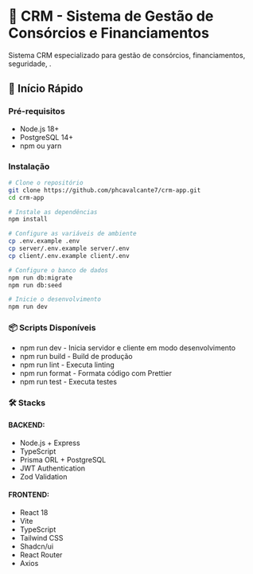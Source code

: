 # 🏦 CRM  - Sistema de Gestão de Consórcios e Financiamentos

Sistema CRM especializado para gestão de consórcios, financiamentos, seguridade, .

## 🚀 Início Rápido

### Pré-requisitos
- Node.js 18+
- PostgreSQL 14+
- npm ou yarn

### Instalação
```bash
# Clone o repositório
git clone https://github.com/phcavalcante7/crm-app.git
cd crm-app

# Instale as dependências
npm install

# Configure as variáveis de ambiente
cp .env.example .env
cp server/.env.example server/.env
cp client/.env.example client/.env

# Configure o banco de dados
npm run db:migrate
npm run db:seed

# Inicie o desenvolvimento
npm run dev
```

### 📦 Scripts Disponíveis
- npm run dev - Inicia servidor e cliente em modo desenvolvimento <br>
- npm run build - Build de produção <br>
- npm run lint - Executa linting <br>
- npm run format - Formata código com Prettier <br>
- npm run test - Executa testes <br>

### 🛠️ Stacks

#### BACKEND: 
- Node.js + Express
- TypeScript 
- Prisma ORL + PostgreSQL
- JWT Authentication
- Zod Validation

#### FRONTEND: 
- React 18
- Vite
- TypeScript 
- Tailwind CSS
- Shadcn/ui
- React Router
- Axios